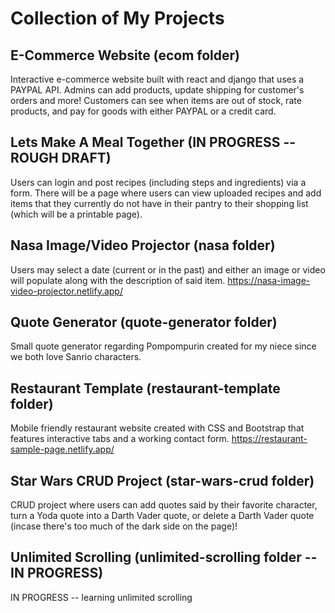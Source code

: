 # Collection of My Projects

## E-Commerce Website (ecom folder)

Interactive e-commerce website built with react and django that uses a PAYPAL API. Admins can add products, update shipping for customer's orders and more! Customers can see when items are out of stock, rate products, and pay for goods with either PAYPAL or a credit card.

## Lets Make A Meal Together (IN PROGRESS -- ROUGH DRAFT)

Users can login and post recipes (including steps and ingredients) via a form. There will be a page where users can view uploaded recipes and add items that they currently do not have in their pantry to their shopping list (which will be a printable page). 

## Nasa Image/Video Projector (nasa folder)

Users may select a date (current or in the past) and either an image or video will populate along with the description of said item.
https://nasa-image-video-projector.netlify.app/

## Quote Generator (quote-generator folder)

Small quote generator regarding Pompompurin created for my niece since we both love Sanrio characters. 

## Restaurant Template (restaurant-template folder)

Mobile friendly restaurant website created with CSS and Bootstrap that features interactive tabs and a working contact form. 
https://restaurant-sample-page.netlify.app/

## Star Wars CRUD Project (star-wars-crud folder) 

CRUD project where users can add quotes said by their favorite character, turn a Yoda quote into a Darth Vader quote, or delete a Darth Vader quote (incase there's too much of the dark side on the page)!

## Unlimited Scrolling (unlimited-scrolling folder -- IN PROGRESS)

IN PROGRESS -- learning unlimited scrolling 
